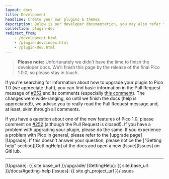 ```yaml
---
layout: docs
title: Development
headline: Create your own plugins & themes
description: Below is our developer documentation, you may also refer to Pico's [class documentation](phpDoc/master/).
collection: plugin-dev
redirect_from:
    - /development.html
    - /plugin-dev/index.html
    - /plugin-dev.html
---
```


> **Please note:** Unfortunately we didn't have the time to finish the developer docs. We'll finish this page by the release of the final Pico 1.0.0, so please stay in touch.

If you're searching for information about how to upgrade your plugin to Pico 1.0 (we appreciate that!), you can find basic information in the Pull Request message of [#252][PullRequest252] and its comments (especially [this comment][PullRequest252UpgradeNotes]). The changes were wide-ranging, so until we finish the docs (help is appreciated!), we advise you to really read the Pull Request message and, at least, skim through all comments.

If you have a question about one of the new features of Pico 1.0, please comment on [#252][PullRequest252] (although the Pull Request is closed!). If you have a problem with upgrading your plugin, please do the same. If you experience a problem with Pico in general, please refer to the [upgrade page][Upgrade]. If this doesn't answer your question, please notice the ["Getting help" section][GettingHelp] of the docs and open a new [Issue][Issues] on GitHub.

---

[PullRequest252]: https://github.com/picocms/Pico/pull/252
[PullRequest252UpgradeNotes]: https://github.com/picocms/Pico/pull/252#issuecomment-138078795
[Upgrade]: {{ site.base_url }}/upgrade/
[GettingHelp]: {{ site.base_url }}/docs/#getting-help
[Issues]: {{ site.gh_project_url }}/issues
